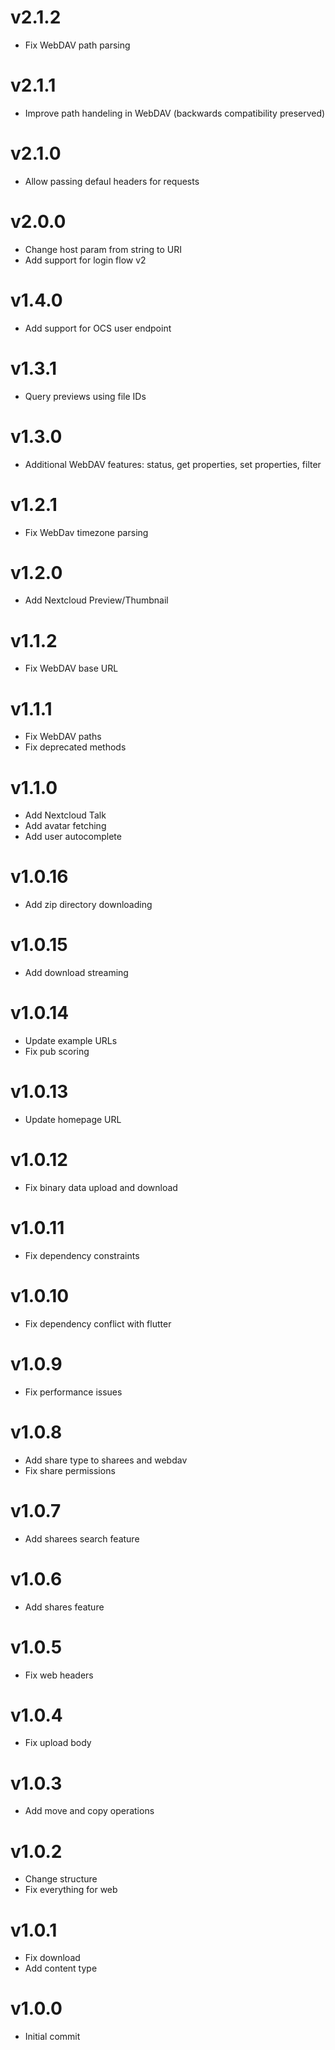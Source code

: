 # v2.1.2
* Fix WebDAV path parsing

# v2.1.1
* Improve path handeling in WebDAV (backwards compatibility preserved)

# v2.1.0
* Allow passing defaul headers for requests

# v2.0.0
* Change host param from string to URI
* Add support for login flow v2

# v1.4.0
* Add support for OCS user endpoint

# v1.3.1
* Query previews using file IDs

# v1.3.0
* Additional WebDAV features: status, get properties, set properties, filter

# v1.2.1
* Fix WebDav timezone parsing

# v1.2.0
* Add Nextcloud Preview/Thumbnail

# v1.1.2
* Fix WebDAV base URL

# v1.1.1
* Fix WebDAV paths
* Fix deprecated methods

# v1.1.0
* Add Nextcloud Talk
* Add avatar fetching
* Add user autocomplete

# v1.0.16
* Add zip directory downloading

# v1.0.15
* Add download streaming

# v1.0.14
* Update example URLs
* Fix pub scoring

# v1.0.13
* Update homepage URL

# v1.0.12
* Fix binary data upload and download

# v1.0.11
* Fix dependency constraints

# v1.0.10
* Fix dependency conflict with flutter

# v1.0.9
* Fix performance issues

# v1.0.8
* Add share type to sharees and webdav
* Fix share permissions

# v1.0.7
* Add sharees search feature

# v1.0.6
* Add shares feature

# v1.0.5
* Fix web headers

# v1.0.4
* Fix upload body

# v1.0.3
* Add move and copy operations

# v1.0.2
* Change structure
* Fix everything for web

# v1.0.1
* Fix download
* Add content type

# v1.0.0
* Initial commit
